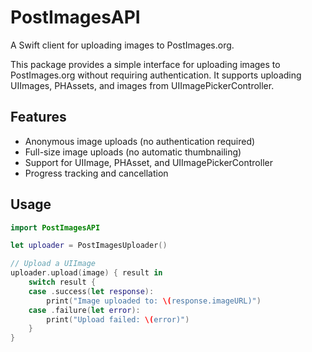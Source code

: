 # PostImagesAPI

A Swift client for uploading images to PostImages.org.

This package provides a simple interface for uploading images to PostImages.org without requiring authentication. It supports uploading UIImages, PHAssets, and images from UIImagePickerController.

## Features

- Anonymous image uploads (no authentication required)
- Full-size image uploads (no automatic thumbnailing)
- Support for UIImage, PHAsset, and UIImagePickerController
- Progress tracking and cancellation

## Usage

```swift
import PostImagesAPI

let uploader = PostImagesUploader()

// Upload a UIImage
uploader.upload(image) { result in
    switch result {
    case .success(let response):
        print("Image uploaded to: \(response.imageURL)")
    case .failure(let error):
        print("Upload failed: \(error)")
    }
}
```